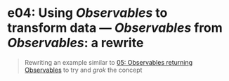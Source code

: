 # e04: Using *Observables* to transform data &mdash; *Observables* from *Observables*: a rewrite
> Rewriting an example similar to [05: Observables returning Observables](05-rxjs-observables-returning-observables) to try and *grok* the concept

